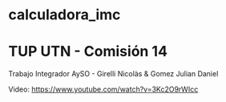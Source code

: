 # calculadora_imc
# TUP UTN - Comisión 14
Trabajo Integrador AySO - Girelli Nicolàs &amp; Gomez Julian Daniel 

Video: https://www.youtube.com/watch?v=3Kc2O9rWIcc